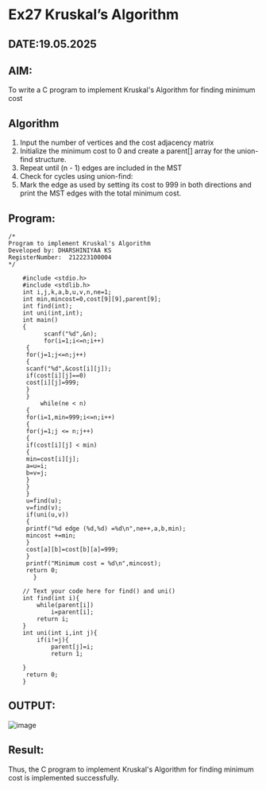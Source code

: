 # Ex27 Kruskal’s Algorithm
## DATE:19.05.2025
## AIM:
To write a C program to implement Kruskal's Algorithm for finding minimum cost
## Algorithm
1. Input the number of vertices and the cost adjacency matrix
2. Initialize the minimum cost to 0 and create a parent[] array for the union-find structure.
3. Repeat until (n - 1) edges are included in the MST
4. Check for cycles using union-find: 
5.   Mark the edge as used by setting its cost to 999 in both directions and print the MST edges with the total minimum cost.
## Program:
```
/*
Program to implement Kruskal's Algorithm
Developed by: DHARSHINIYAA KS
RegisterNumber:  212223100004
*/

    #include <stdio.h>
    #include <stdlib.h>
    int i,j,k,a,b,u,v,n,ne=1;
    int min,mincost=0,cost[9][9],parent[9];
    int find(int);
    int uni(int,int);
    int main()
    {
          scanf("%d",&n);
          for(i=1;i<=n;i++)
     {
     for(j=1;j<=n;j++)
     {
     scanf("%d",&cost[i][j]);
     if(cost[i][j]==0)
     cost[i][j]=999;
     }
     }
         while(ne < n)
     {
     for(i=1,min=999;i<=n;i++)
     {
     for(j=1;j <= n;j++)
     {
     if(cost[i][j] < min)
     {
     min=cost[i][j];
     a=u=i;
     b=v=j;
     }
     }
     }
     u=find(u);
     v=find(v);
     if(uni(u,v))
     {
     printf("%d edge (%d,%d) =%d\n",ne++,a,b,min);
     mincost +=min;
     }
     cost[a][b]=cost[b][a]=999;
     }
     printf("Minimum cost = %d\n",mincost);
     return 0;
       }
    
    // Text your code here for find() and uni()
    int find(int i){
        while(parent[i])
            i=parent[i];
        return i;
    }
    int uni(int i,int j){
        if(i!=j){
            parent[j]=i;
            return 1;
        
    }
     return 0;
    }
```

## OUTPUT:
![image](https://github.com/user-attachments/assets/4324c2a8-90cc-49a0-b30e-fc2f1d4401b0)
## Result:
Thus, the C program to implement Kruskal's Algorithm for finding minimum cost is implemented successfully.
